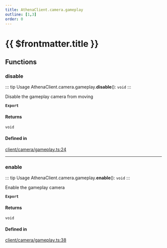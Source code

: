 ```yaml
---
title: AthenaClient.camera.gameplay
outline: [1,3]
order: 0
---
```


# {{ $frontmatter.title }}


## Functions

### disable

::: tip Usage
AthenaClient.camera.gameplay.**disable**(): `void`
:::

Disable the gameplay camera from moving

**`Export`**

#### Returns

`void`

#### Defined in

[client/camera/gameplay.ts:24](https://github.com/Stuyk/altv-athena/blob/217ba5f/src/core/client/camera/gameplay.ts#L24)

___

### enable

::: tip Usage
AthenaClient.camera.gameplay.**enable**(): `void`
:::

Enable the gameplay camera

**`Export`**

#### Returns

`void`

#### Defined in

[client/camera/gameplay.ts:38](https://github.com/Stuyk/altv-athena/blob/217ba5f/src/core/client/camera/gameplay.ts#L38)
